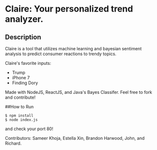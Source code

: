 # Claire: Your personalized trend analyzer.

## Description
Claire is a tool that utilizes machine learning and bayesian sentiment analysis to predict consumer reactions to trendy topics.

Claire's favorite inputs:
* Trump
* iPhone 7
* Finding Dory

Made with NodeJS, ReactJS, and Java's Bayes Classifer. Feel free to fork and contribute!

##How to Run
```
$ npm install
$ node index.js
```
and check your port 80!

Contributors: Sameer Khoja, Estella Xin, Brandon Harwood, John, and Richard.
